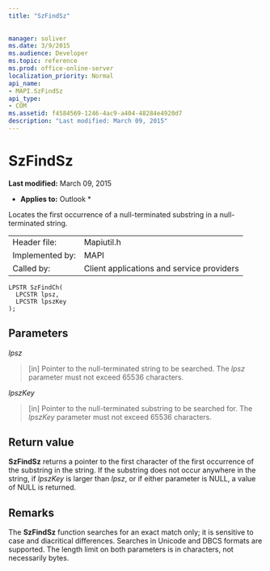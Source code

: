 ```yaml
---
title: "SzFindSz"
 
 
manager: soliver
ms.date: 3/9/2015
ms.audience: Developer
ms.topic: reference
ms.prod: office-online-server
localization_priority: Normal
api_name:
- MAPI.SzFindSz
api_type:
- COM
ms.assetid: f4584569-1246-4ac9-a404-48284e4920d7
description: "Last modified: March 09, 2015"
---
```


# SzFindSz

 **Last modified:** March 09, 2015 
  
 * **Applies to:** Outlook * 
  
Locates the first occurrence of a null-terminated substring in a null-terminated string. 
  
|||
|:-----|:-----|
|Header file:  <br/> |Mapiutil.h  <br/> |
|Implemented by:  <br/> |MAPI  <br/> |
|Called by:  <br/> |Client applications and service providers  <br/> |
   
```
LPSTR SzFindCh(
  LPCSTR lpsz,
  LPCSTR lpszKey
);
```

## Parameters

 _lpsz_
  
> [in] Pointer to the null-terminated string to be searched. The  _lpsz_ parameter must not exceed 65536 characters. 
    
 _lpszKey_
  
> [in] Pointer to the null-terminated substring to be searched for. The  _lpszKey_ parameter must not exceed 65536 characters. 
    
## Return value

 **SzFindSz** returns a pointer to the first character of the first occurrence of the substring in the string. If the substring does not occur anywhere in the string, if  _lpszKey_ is larger than  _lpsz_, or if either parameter is NULL, a value of NULL is returned. 
  
## Remarks

The **SzFindSz** function searches for an exact match only; it is sensitive to case and diacritical differences. Searches in Unicode and DBCS formats are supported. The length limit on both parameters is in characters, not necessarily bytes. 
  

